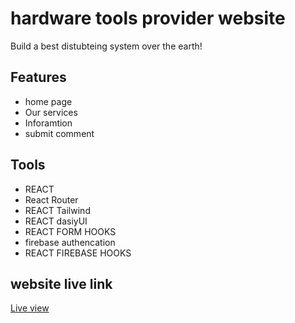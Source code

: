# hardware tools provider website 

Build a best distubteing system over the earth! 

## Features
- home page
- Our services
- Inforamtion
- submit comment

## Tools
- REACT
- React Router 
- REACT Tailwind
- REACT dasiyUI 
- REACT FORM HOOKS
- firebase authencation 
- REACT FIREBASE HOOKS

## website live link
[Live view]()